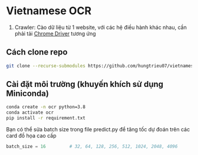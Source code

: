 # Vietnamese OCR

1. Crawler: Cào dữ liệu từ 1 website, với các hệ điều hành khác nhau, cần phải tải [Chrome Driver](https://googlechromelabs.github.io/chrome-for-testing/#stable) tương ứng

## Cách clone repo

```bash
git clone --recurse-submodules https://github.com/hungtrieu07/vietnamese-ocr
```

## Cài đặt môi trường (khuyến khích sử dụng Miniconda)

```bash
conda create -n ocr python=3.8
conda activate ocr
pip install -r requirement.txt
```

Bạn có thể sửa batch size trong file predict.py để tăng tốc dự đoán trên các card đồ họa cao cấp

```python
batch_size = 16         # 32, 64, 128, 256, 512, 1024, 2048, 4096
```
